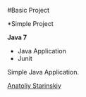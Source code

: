 #Basic Project

*Simple Project

**Java 7**

* Java Application
* Junit

Simple Java Application. 

[Anatoliy Starinskiy](http://ebay.com)